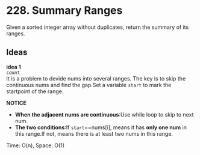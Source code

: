 # 228. Summary Ranges              


Given a sorted integer array without duplicates, return the summary of its ranges.              

## Ideas  
**idea 1**   
`count`    
It is a problem to devide nums into several ranges. The key is to skip the continuous nums and find the gap.Set a variable `start` to mark the startpoint of the range.                 

**NOTICE**      
* **When the adjacent nums are continuous**:Use while loop to skip to next num.      
* **The two conditions**:If `start`==nums[i], means it has **only one num** in this range.If not, means there is at least two nums in this range.                 

Time: O(n), Space: O(1)           



